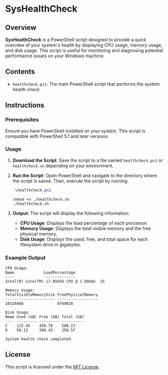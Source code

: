 # SysHealthCheck

## Overview

**SysHealthCheck** is a PowerShell script designed to provide a quick overview of your system's health by displaying CPU usage, memory usage, and disk usage. This script is useful for monitoring and diagnosing potential performance issues on your Windows machine.

## Contents

- `healthcheck.ps1`: The main PowerShell script that performs the system health check.

## Instructions

### Prerequisites

Ensure you have PowerShell installed on your system. This script is compatible with PowerShell 5.1 and later versions.

### Usage

1. **Download the Script**:
   Save the script to a file named `healthcheck.ps1` or `healthcheck.sh` depending on your environment.

2. **Run the Script**:
   Open PowerShell and navigate to the directory where the script is saved. Then, execute the script by running:

   ```powershell
   .\healthcheck.ps1
   ```

   ```shell
   chmod +x ./healthcheck.sh
   ./healthcheck.sh
   ```

3. **Output**:
   The script will display the following information:
   - **CPU Usage**: Displays the load percentage of each processor.
   - **Memory Usage**: Displays the total visible memory and the free physical memory.
   - **Disk Usage**: Displays the used, free, and total space for each filesystem drive in gigabytes.

### Example Output

```plaintext
CPU Usage:
Name             LoadPercentage
----             --------------
Intel(R) Core(TM) i7-8565U CPU @ 1.80GHz  15

Memory Usage:
TotalVisibleMemorySize FreePhysicalMemory
---------------------- ------------------
16328460               6749028

Disk Usage:
Name Used (GB) Free (GB) Total (GB)
---- --------- --------- ----------
C    123.45    456.78    580.23
D    50.12     200.45    250.57

System health check completed.
```

## License

This script is licensed under the [MIT License](https://opensource.org/licenses/MIT).

